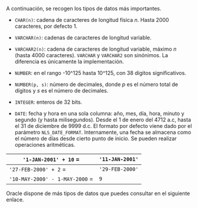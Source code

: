 A continuación, se recogen los tipos de datos más importantes.

* `CHAR(n)`: cadena de caracteres de longitud física *n*. Hasta 2000 caracteres, por defecto 1.

* `VARCHAR(n)`: cadenas de caracteres de longitud variable.

* `VARCHAR2(n)`: cadena de caracteres de longitud variable, máximo *n* (hasta 4000 caracteres). `VARCHAR` y `VARCHAR2` son sinónimos. La diferencia es únicamente la implementación.

* `NUMBER`: en el rango -10^125 hasta 10^125, con 38 dígitos significativos.

* `NUMBER(p, s)`: número de decimales, donde *p* es el número total de dígitos y *s* es el número de decimales.

* `INTEGER`: enteros de 32 bits.

* `DATE`: fecha y hora en una sola columna: año, mes, día, hora, minuto y segundo (y hasta milisegundos). Desde el 1 de enero del 4712 a.c, hasta el 31 de diciembre de 9999 d.c. El formato por defecto viene dado por el parámetro `NLS_DATE_FORMAT`. Internamente, una fecha se almacena como el número de días desde cierto punto de inicio. Se pueden realizar operaciones aritméticas.

| `'1-JAN-2001' + 10`         = | `'11-JAN-2001'` |
| ---- | ---- |
| `'27-FEB-2000' + 2`         =  | `'29-FEB-2000'` |
| `'10-MAY-2000' - 1-MAY-2000` =  | `9` |
Oracle dispone de más tipos de datos que puedes consultar en el siguiente enlace.

